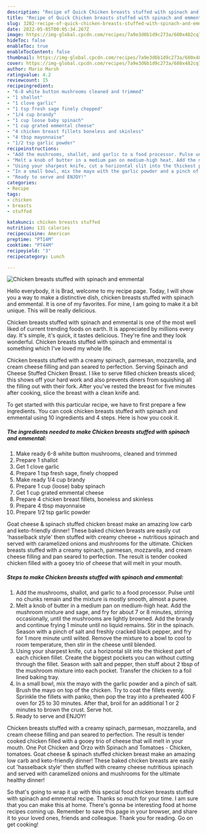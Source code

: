```yaml
---
description: "Recipe of Quick Chicken breasts stuffed with spinach and emmental"
title: "Recipe of Quick Chicken breasts stuffed with spinach and emmental"
slug: 3202-recipe-of-quick-chicken-breasts-stuffed-with-spinach-and-emmental
date: 2022-05-05T00:05:34.267Z
image: https://img-global.cpcdn.com/recipes/7a9e3d6b1d9c273a/680x482cq70/chicken-breasts-stuffed-with-spinach-and-emmental-recipe-main-photo.jpg
hideToc: false
enableToc: true
enableTocContent: false
thumbnail: https://img-global.cpcdn.com/recipes/7a9e3d6b1d9c273a/680x482cq70/chicken-breasts-stuffed-with-spinach-and-emmental-recipe-main-photo.jpg
cover: https://img-global.cpcdn.com/recipes/7a9e3d6b1d9c273a/680x482cq70/chicken-breasts-stuffed-with-spinach-and-emmental-recipe-main-photo.jpg
author: Mario Marsh
ratingvalue: 4.2
reviewcount: 15
recipeingredient:
- "6-8 white button mushrooms cleaned and trimmed"
- "1 shallot"
- "1 clove garlic"
- "1 tsp fresh sage finely chopped"
- "1/4 cup brandy"
- "1 cup loose baby spinach"
- "1 cup grated emmental cheese"
- "4 chicken breast fillets boneless and skinless"
- "4 tbsp mayonnaise"
- "1/2 tsp garlic powder"
recipeinstructions:
- "Add the mushrooms, shallot, and garlic to a food processor. Pulse until no chunks remain and the mixture is mostly smooth, almost a puree."
- "Melt a knob of butter in a medium pan on medium-high heat. Add the mushroom mixture and sage, and fry for about 7 or 8 minutes, stirring occasionally, until the mushrooms are lightly browned. Add the brandy and continue frying 1 minute until no liquid remains. Stir in the spinach. Season with a pinch of salt and freshly cracked black pepper, and fry for 1 more minute until wilted. Remove the mixture to a bowl to cool to room temperature, then stir in the cheese until blended."
- "Using your sharpest knife, cut a horizontal slit into the thickest part of each chicken fillet. Create the biggest pockets you can without cutting through the fillet. Season with salt and pepper, then stuff about 2 tbsp of the mushroom mixture into each pocket. Transfer the chicken to a foil lined baking tray."
- "In a small bowl, mix the mayo with the garlic powder and a pinch of salt. Brush the mayo on top of the chicken. Try to coat the fillets evenly. Sprinkle the fillets with panko, then pop the tray into a preheated 400 F oven for 25 to 30 minutes. After that, broil for an additional 1 or 2 minutes to brown the crust. Serve hot."
- "Ready to serve and ENJOY!"
categories:
- Recipe
tags:
- chicken
- breasts
- stuffed

katakunci: chicken breasts stuffed 
nutrition: 131 calories
recipecuisine: American
preptime: "PT14M"
cooktime: "PT44M"
recipeyield: "3"
recipecategory: Lunch

---
```



![Chicken breasts stuffed with spinach and emmental](https://img-global.cpcdn.com/recipes/7a9e3d6b1d9c273a/680x482cq70/chicken-breasts-stuffed-with-spinach-and-emmental-recipe-main-photo.jpg)

Hello everybody, it is Brad, welcome to my recipe page. Today, I will show you a way to make a distinctive dish, chicken breasts stuffed with spinach and emmental. It is one of my favorites. For mine, I am going to make it a bit unique. This will be really delicious.

Chicken breasts stuffed with spinach and emmental is one of the most well liked of current trending foods on earth. It is appreciated by millions every day. It's simple, it's quick, it tastes delicious. They're fine and they look wonderful. Chicken breasts stuffed with spinach and emmental is something which I've loved my whole life.

Chicken breasts stuffed with a creamy spinach, parmesan, mozzarella, and cream cheese filling and pan seared to perfection. Serving Spinach and Cheese Stuffed Chicken Breast. I like to serve filled chicken breasts sliced; this shows off your hard work and also prevents diners from squishing all the filling out with their fork. After you&#39;ve rested the breast for five minutes after cooking, slice the breast with a clean knife and.


To get started with this particular recipe, we have to first prepare a few ingredients. You can cook chicken breasts stuffed with spinach and emmental using 10 ingredients and 4 steps. Here is how you cook it.

<!--inarticleads1-->

##### The ingredients needed to make Chicken breasts stuffed with spinach and emmental:

1. Make ready 6-8 white button mushrooms, cleaned and trimmed
1. Prepare 1 shallot
1. Get 1 clove garlic
1. Prepare 1 tsp fresh sage, finely chopped
1. Make ready 1/4 cup brandy
1. Prepare 1 cup (loose) baby spinach
1. Get 1 cup grated emmental cheese
1. Prepare 4 chicken breast fillets, boneless and skinless
1. Prepare 4 tbsp mayonnaise
1. Prepare 1/2 tsp garlic powder


Goat cheese &amp; spinach stuffed chicken breast make an amazing low carb and keto-friendly dinner! These baked chicken breasts are easily cut &#39;hasselback style&#39; then stuffed with creamy cheese + nutritious spinach and served with caramelized onions and mushrooms for the ultimate. Chicken breasts stuffed with a creamy spinach, parmesan, mozzarella, and cream cheese filling and pan seared to perfection. The result is tender cooked chicken filled with a gooey trio of cheese that will melt in your mouth. 

<!--inarticleads2-->

##### Steps to make Chicken breasts stuffed with spinach and emmental:

1. Add the mushrooms, shallot, and garlic to a food processor. Pulse until no chunks remain and the mixture is mostly smooth, almost a puree.
1. Melt a knob of butter in a medium pan on medium-high heat. Add the mushroom mixture and sage, and fry for about 7 or 8 minutes, stirring occasionally, until the mushrooms are lightly browned. Add the brandy and continue frying 1 minute until no liquid remains. Stir in the spinach. Season with a pinch of salt and freshly cracked black pepper, and fry for 1 more minute until wilted. Remove the mixture to a bowl to cool to room temperature, then stir in the cheese until blended.
1. Using your sharpest knife, cut a horizontal slit into the thickest part of each chicken fillet. Create the biggest pockets you can without cutting through the fillet. Season with salt and pepper, then stuff about 2 tbsp of the mushroom mixture into each pocket. Transfer the chicken to a foil lined baking tray.
1. In a small bowl, mix the mayo with the garlic powder and a pinch of salt. Brush the mayo on top of the chicken. Try to coat the fillets evenly. Sprinkle the fillets with panko, then pop the tray into a preheated 400 F oven for 25 to 30 minutes. After that, broil for an additional 1 or 2 minutes to brown the crust. Serve hot.
1. Ready to serve and ENJOY!

Chicken breasts stuffed with a creamy spinach, parmesan, mozzarella, and cream cheese filling and pan seared to perfection. The result is tender cooked chicken filled with a gooey trio of cheese that will melt in your mouth. One Pot Chicken and Orzo with Spinach and Tomatoes - Chicken, tomatoes. Goat cheese &amp; spinach stuffed chicken breast make an amazing low carb and keto-friendly dinner! These baked chicken breasts are easily cut &#39;hasselback style&#39; then stuffed with creamy cheese nutritious spinach and served with caramelized onions and mushrooms for the ultimate healthy dinner! 

So that's going to wrap it up with this special food chicken breasts stuffed with spinach and emmental recipe. Thanks so much for your time. I am sure that you can make this at home. There's gonna be interesting food at home recipes coming up. Remember to save this page in your browser, and share it to your loved ones, friends and colleague. Thank you for reading. Go on get cooking!
